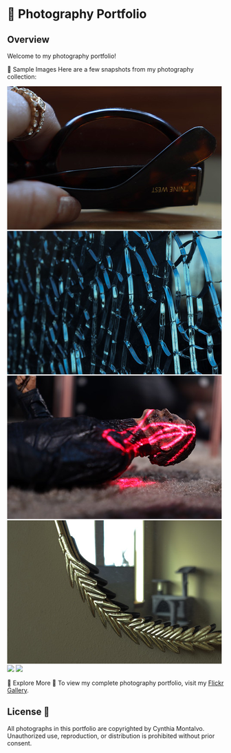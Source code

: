 # 📸 Photography Portfolio 

## Overview
Welcome to my photography portfolio! 

 📸 Sample Images
Here are a few snapshots from my photography collection:

<img src="./glasses.jpg">
<img src="./glass.jpg">
<img src="./michael.jpg">
<img src="./mirror.jpg">
<img src="./graffiti.JPG">
<img src="./me.JPG">


🌟 Explore More  🌟
To view my complete photography portfolio, visit my [Flickr Gallery](https://www.flickr.com/photos/197422998@N04/).

##  License 📝
All photographs in this portfolio are copyrighted by Cynthia Montalvo. Unauthorized use, reproduction, or distribution is prohibited without prior consent.


